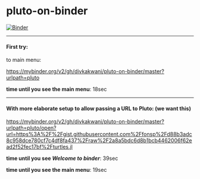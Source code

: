 
# pluto-on-binder

[![Binder](https://mybinder.org/badge_logo.svg)](https://mybinder.org/v2/gh/divkakwani/pluto-on-binder/master?urlpath=pluto/open?url=https%3A%2F%2Fgist.githubusercontent.com%2Ffonsp%2Fd88b3adc8c958dce780cf7c4df8fa437%2Fraw%2F2a8a5bdc6d8b1bcb4462006f62ead2f52fec17bf%2Fturtles.jl)

---

#### First try:

to main menu:

https://mybinder.org/v2/gh/divkakwani/pluto-on-binder/master?urlpath=pluto

**time until you see the main menu**: 18sec

---

#### With more elaborate setup to allow passing a URL to Pluto: (we want this)

https://mybinder.org/v2/gh/divkakwani/pluto-on-binder/master?urlpath=pluto/open?url=https%3A%2F%2Fgist.githubusercontent.com%2Ffonsp%2Fd88b3adc8c958dce780cf7c4df8fa437%2Fraw%2F2a8a5bdc6d8b1bcb4462006f62ead2f52fec17bf%2Fturtles.jl

**time until you see _Welcome to binder_**: 39sec

**time until you see the main menu**: 19sec

